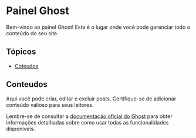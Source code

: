 # Painel Ghost

Bem-vindo ao painel Ghost! Este é o lugar onde você pode gerenciar todo o conteúdo do seu site.

## Tópicos

- [Coteudos](#Conteudo)


## Conteudos

Aqui você pode criar, editar e excluir posts. Certifique-se de adicionar conteúdo valioso para seus leitores.

Lembre-se de consultar a [documentação oficial do Ghost](https://ghostaddon.github.io/ADDON-GHOST/) para obter informações detalhadas sobre como usar todas as funcionalidades disponíveis.

